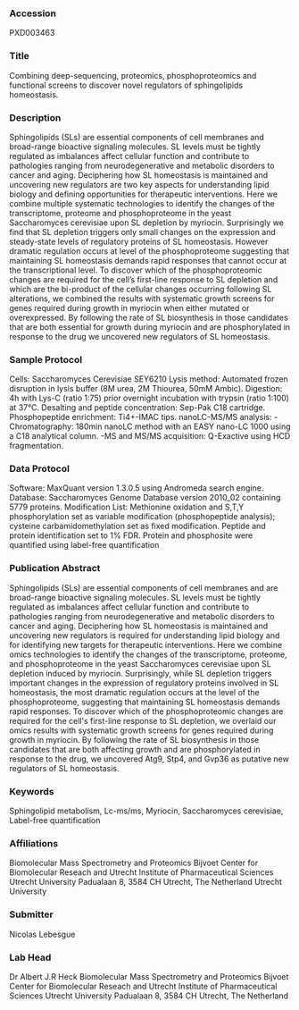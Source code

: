 ### Accession
PXD003463

### Title
Combining deep-sequencing, proteomics, phosphoproteomics and functional screens to discover novel regulators of sphingolipids homeostasis.

### Description
Sphingolipids (SLs) are essential components of cell membranes and broad-range bioactive signaling molecules. SL levels must be tightly regulated as imbalances affect cellular function and contribute to pathologies ranging from neurodegenerative and metabolic disorders to cancer and aging. Deciphering how SL homeostasis is maintained and uncovering new regulators are two key aspects for understanding lipid biology and defining opportunities for therapeutic interventions. Here we combine multiple systematic technologies to identify the changes of the transcriptome, proteome and phosphoproteome in the yeast Saccharomyces cerevisiae upon SL depletion by myriocin. Surprisingly we find that SL depletion triggers only small changes on the expression and steady-state levels of regulatory proteins of SL homeostasis. However dramatic regulation occurs at level of the phosphoproteome suggesting that maintaining SL homeostasis demands rapid responses that cannot occur at the transcriptional level. To discover which of the phosphoproteomic changes are required for the cell’s first-line response to SL depletion and which are the bi-product of the cellular changes occurring following SL alterations, we combined the results with systematic growth screens for genes required during growth in myriocin when either mutated or overexpressed. By following the rate of SL biosynthesis in those candidates that are both essential for growth during myriocin and are phosphorylated in response to the drug we uncovered new regulators of SL homeostasis.

### Sample Protocol
Cells: Saccharomyces Cerevisiae SEY6210 Lysis method: Automated frozen disruption in lysis buffer (8M urea, 2M Thiourea, 50mM Ambic). Digestion: 4h with Lys-C (ratio 1:75) prior overnight incubation with trypsin (ratio 1:100) at 37°C. Desalting and peptide concentration: Sep-Pak C18 cartridge. Phosphopeptide enrichment: Ti4+-IMAC tips. nanoLC-MS/MS analysis:   -Chromatography: 180min nanoLC method with an EASY nano-LC 1000 using a C18 analytical column. -MS and MS/MS acquisition: Q-Exactive using HCD fragmentation.

### Data Protocol
Software: MaxQuant version 1.3.0.5 using Andromeda search engine.  Database: Saccharomyces Genome Database version 2010_02 containing 5779 proteins. Modification List: Methionine oxidation and S,T,Y phosphorylation set as variable modification (phosphopeptide analysis); cysteine carbamidomethylation set as fixed modification. Peptide and protein identification set to 1% FDR. Protein and phosphosite were quantified using label-free quantification

### Publication Abstract
Sphingolipids (SLs) are essential components of cell membranes and are broad-range bioactive signaling molecules. SL levels must be tightly regulated as imbalances affect cellular function and contribute to pathologies ranging from neurodegenerative and metabolic disorders to cancer and aging. Deciphering how SL homeostasis is maintained and uncovering new regulators is required for understanding lipid biology and for identifying new targets for therapeutic interventions. Here we combine omics technologies to identify the changes of the transcriptome, proteome, and phosphoproteome in the yeast Saccharomyces cerevisiae upon SL depletion induced by myriocin. Surprisingly, while SL depletion triggers important changes in the expression of regulatory proteins involved in SL homeostasis, the most dramatic regulation occurs at the level of the phosphoproteome, suggesting that maintaining SL homeostasis demands rapid responses. To discover which of the phosphoproteomic changes are required for the cell's first-line response to SL depletion, we overlaid our omics results with systematic growth screens for genes required during growth in myriocin. By following the rate of SL biosynthesis in those candidates that are both affecting growth and are phosphorylated in response to the drug, we uncovered Atg9, Stp4, and Gvp36 as putative new regulators of SL homeostasis.

### Keywords
Sphingolipid metabolism, Lc-ms/ms, Myriocin, Saccharomyces cerevisiae, Label-free quantification

### Affiliations
Biomolecular Mass Spectrometry and Proteomics Bijvoet Center for Biomolecular Reseach and Utrecht Institute of Pharmaceutical Sciences Utrecht University Padualaan 8, 3584 CH Utrecht, The Netherland
Utrecht University

### Submitter
Nicolas Lebesgue

### Lab Head
Dr Albert J.R Heck
Biomolecular Mass Spectrometry and Proteomics Bijvoet Center for Biomolecular Reseach and Utrecht Institute of Pharmaceutical Sciences Utrecht University Padualaan 8, 3584 CH Utrecht, The Netherland


